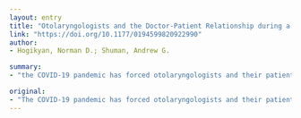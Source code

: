 ```yaml
---
layout: entry
title: "Otolaryngologists and the Doctor-Patient Relationship during a Pandemic"
link: "https://doi.org/10.1177/0194599820922990"
author:
- Hogikyan, Norman D.; Shuman, Andrew G.

summary:
- "the COVID-19 pandemic has forced otolaryngologists and their patients to confront issues that they have rarely if ever faced. The need to put the collective good ahead of the interests of individual patients. We argue that the individual doctor-patient relationship remains paramount even at a time when public health principles mandate systems-level thinking. Whether the patient relationship is a priority, we argue."

original:
- "The COVID-19 pandemic has forced otolaryngologists and their patients to confront issues that they have rarely if ever previously faced. Prominent among these is the need to put the collective good ahead of the interests of individual patients with otolaryngologic disorders. We argue that the individual doctor-patient relationship remains paramount even at a time when public health principles mandate systems-level thinking."
---
```


